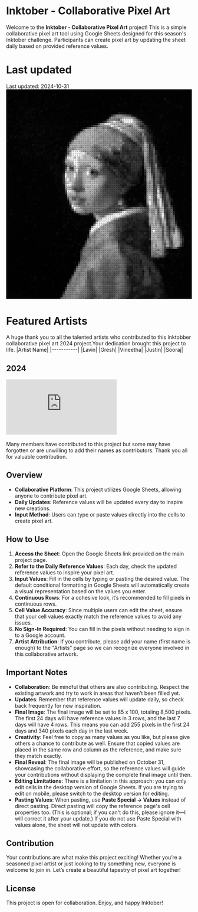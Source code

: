 # Inktober - Collaborative Pixel Art

Welcome to the **Inktober - Collaborative Pixel Art** project! This is a simple collaborative pixel art tool using Google Sheets designed for this season's Inktober challenge. Participants can create pixel art by updating the sheet daily based on provided reference values.

# Last updated

Last updated: 2024-10-31
![Day Image](Progress/Day31.jpg)  

# Featured Artists

A huge thank you to all the talented artists who contributed to this Inktobber collaborative pixel art 2024 project.Your dedication brought this project to life.
|Artist Name|
|-----------|
|Lavin|
|Gresh|
|Vineetha|
|Justin|
|Sooraj|

## 2024
![2024](https://lavin-tom.github.io/CollabPixels/2024/index.html)

Many members have contributed to this project but some may have forgotten or are unwilling to add their names as contributors.
Thank you all for valuable contribution.

## Overview

- **Collaborative Platform**: This project utilizes Google Sheets, allowing anyone to contribute pixel art.
- **Daily Updates**: Reference values will be updated every day to inspire new creations.
- **Input Method**: Users can type or paste values directly into the cells to create pixel art.

## How to Use

1. **Access the Sheet**: Open the Google Sheets link provided on the main project page.
2. **Refer to the Daily Reference Values**: Each day, check the updated reference values to inspire your pixel art.
3. **Input Values**: Fill in the cells by typing or pasting the desired value. The default conditional formatting in Google Sheets will automatically create a visual representation based on the values you enter.
4. **Continuous Rows**: For a cohesive look, it’s recommended to fill pixels in continuous rows.
5. **Cell Value Accuracy**: Since multiple users can edit the sheet, ensure that your cell values exactly match the reference values to avoid any issues.
6. **No Sign-In Required**: You can fill in the pixels without needing to sign in to a Google account.
7. **Artist Attribution**: If you contribute, please add your name (first name is enough) to the "Artists" page so we can recognize everyone involved in this collaborative artwork.

## Important Notes

- **Collaboration**: Be mindful that others are also contributing. Respect the existing artwork and try to work in areas that haven’t been filled yet.
- **Updates**: Remember that reference values will update daily, so check back frequently for new inspiration.
- **Final Image**: The final image will be set to 85 x 100, totaling 8,500 pixels. The first 24 days will have reference values in 3 rows, and the last 7 days will have 4 rows. This means you can add 255 pixels in the first 24 days and 340 pixels each day in the last week.
- **Creativity**: Feel free to copy as many values as you like, but please give others a chance to contribute as well. Ensure that copied values are placed in the same row and column as the reference, and make sure they match exactly.
- **Final Reveal**: The final image will be published on October 31, showcasing the collaborative effort, so the reference values will guide your contributions without displaying the complete final image until then.
- **Editing Limitations**: There is a limitation in this approach: you can only edit cells in the desktop version of Google Sheets. If you are trying to edit on mobile, please switch to the desktop version for editing. 
- **Pasting Values**: When pasting, use **Paste Special -> Values** instead of direct pasting. Direct pasting will copy the reference page's cell properties too. (This is optional; if you can't do this, please ignore it—I will correct it after your update.) If you do not use Paste Special with values alone, the sheet will not update with colors.

## Contribution

Your contributions are what make this project exciting! Whether you’re a seasoned pixel artist or just looking to try something new, everyone is welcome to join in. Let’s create a beautiful tapestry of pixel art together!

## License

This project is open for collaboration. Enjoy, and happy Inktober!
